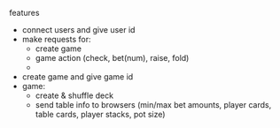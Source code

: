 
features
- connect users and give user id
- make requests for:
    - create game
    - game action (check, bet(num), raise, fold)
    - 
- create game and give game id
- game:
    - create & shuffle deck
    - send table info to browsers (min/max bet amounts, player cards, table cards, player stacks, pot size)